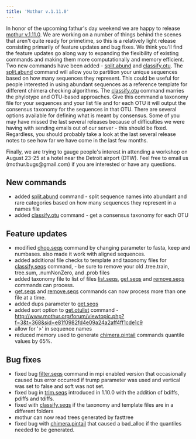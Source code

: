 ```yaml
---
title: 'Mothur v.1.11.0'
---
```

In honor of the upcoming fathur\'s day weekend we are happy to release
[mothur v.1.11.0](mothur_v.1.11.0). We are working on a
number of things behind the scenes that aren\'t quite ready for
primetime, so this is a relatively light release consisting primarily of
feature updates and bug fixes. We think you\'ll find the feature updates
go along way to expanding the flexibility of existing commands and
making them more computationally and memory efficient. Two new commands
have been added - [split.abund](split.abund) and
[classify.otu](classify.otu). The
[split.abund](split.abund) command will allow you to
partition your unique sequences based on how many sequences they
represent. This could be useful for people interested in using abundant
sequences as a reference template for different chimera checking
algorithms. The [classify.otu](classify.otu) command marries
the phylotype and OTU-based approaches. Give this command a taxonomy
file for your sequences and your list file and for each OTU it will
output the consensus taxonomy for the sequences in that OTU. There are
several options available for defining what is meant by consensus. Some
of you may have missed the last several releases because of difficulties
we were having with sending emails out of our server - this should be
fixed. Regardless, you should probably take a look at the last several
release notes to see how far we have come in the last few months.

Finally, we are trying to gauge people\'s interest in attending a
workshop on August 23-25 at a hotel near the Detroit airport (DTW). Feel
free to email us (mothur.bugs\@gmail.com) if you are interested or have
any questions.

## New commands

-   added [split.abund](split.abund) command - split sequence
    names into abundant and rare categories based on how many sequences
    they represent in a names file
-   added [classify.otu](classify.otu) command - get a
    consensus taxonomy for each OTU

## Feature updates

-   modified [chop.seqs](chop.seqs) command by changing
    parameter to fasta, keep and numbases. also made it work with
    aligned sequences.
-   added additional file checks to template and taxonomy files for
    [classify.seqs](classify.seqs) command, - be sure to
    remove your old .tree.train, tree.sum, .numNonZero, and .prob files
-   added taxonomy file to list of files
    [list.seqs](list.seqs), [get.seqs](get.seqs "wikilink")
    and [remove.seqs](remove.seqs) commands can process.
-   [get.seqs](get.seqs) and
    [remove.seqs](remove.seqs) commands can now process more
    than one file at a time.
-   added dups parameter to [get.seqs](get.seqs)
-   added sort option to [get.otulist](get.otulist) command -
    <http://www.mothur.org/forum/viewtopic.php?f=3&t=368&sid=e81f0982fd4e09a24a2aff4ff1cde1c9>
-   allow for \'\>\' in sequence names
-   reduced memory used to generate
    [chimera.pintail](chimera.pintail) commands quantile
    values by 65%.

## Bug fixes

-   fixed bug [filter.seqs](filter.seqs) command in mpi
    enabled version that occasionally caused bus error occurred if trump
    parameter was used and vertical was set to false and soft was not
    set.
-   fixed bug in [trim.seqs](trim.seqs) introduced in 1.10.0
    with the addition of bdiffs, pdiffs and tdiffs.
-   fixed with [classify.seqs](classify.seqs) if the taxonomy
    and template files are in a different folders
-   mothur can now read trees generated by fasttree
-   fixed bug with [chimera.pintail](chimera.pintail) that
    caused a bad\_alloc if the quantiles needed to be generated.

